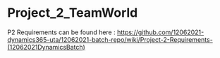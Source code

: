 # Project_2_TeamWorld

P2 Requirements can be found here : https://github.com/12062021-dynamics365-uta/12062021-batch-repo/wiki/Project-2-Requirements-(12062021DynamicsBatch)
